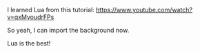 I learned Lua from this tutorial: https://www.youtube.com/watch?v=qxMyoudrFPs

So yeah, I can import the background now.

Lua is the best!
